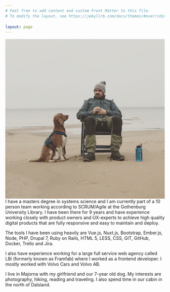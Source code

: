 ```yaml
---
# Feel free to add content and custom Front Matter to this file.
# To modify the layout, see https://jekyllrb.com/docs/themes/#overriding-theme-defaults

layout: page
---
```


<img src="assets/img/IMG_5586.jpeg" class="circle" style="float:left"/>
<p>
I have a masters degree in systems science and I am currently part of a 10 person team working according to SCRUM/Agile at the Gothenburg University Library. I have been there for 9 years and have experience working closely with product owners and UX-experts to achieve high quality digital products that are fully responsive and easy to maintain and deploy. 

<p>The tools I have been using heavily are Vue.js, Nuxt.js, Bootstrap, Ember.js, Node, PHP, Drupal 7, Ruby on Rails, HTML 5, LESS, CSS, GIT, GitHub, Docker, Trello and Jira. 

<p>I also have experience working for a large full service web agency called LBi (formerly known as Framfab) where I worked as a frontend developer. I mostly worked with Volvo Cars and Volvo AB. 

<p>I live in Majorna with my girlfriend and our 7-year old dog. My interests are photography, hiking, reading and traveling. I also spend time in our cabin in the  north of Dalsland. 
